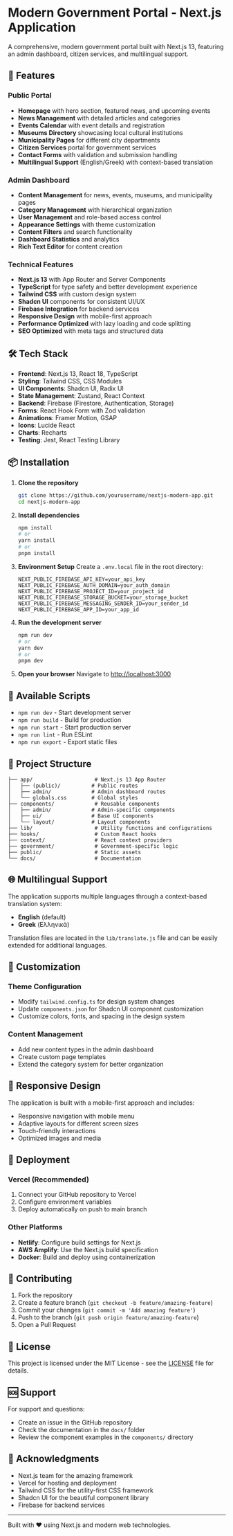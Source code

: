 # Modern Government Portal - Next.js Application

A comprehensive, modern government portal built with Next.js 13, featuring an admin dashboard, citizen services, and multilingual support.

## 🚀 Features

### Public Portal
- **Homepage** with hero section, featured news, and upcoming events
- **News Management** with detailed articles and categories
- **Events Calendar** with event details and registration
- **Museums Directory** showcasing local cultural institutions
- **Municipality Pages** for different city departments
- **Citizen Services** portal for government services
- **Contact Forms** with validation and submission handling
- **Multilingual Support** (English/Greek) with context-based translation

### Admin Dashboard
- **Content Management** for news, events, museums, and municipality pages
- **Category Management** with hierarchical organization
- **User Management** and role-based access control
- **Appearance Settings** with theme customization
- **Content Filters** and search functionality
- **Dashboard Statistics** and analytics
- **Rich Text Editor** for content creation

### Technical Features
- **Next.js 13** with App Router and Server Components
- **TypeScript** for type safety and better development experience
- **Tailwind CSS** with custom design system
- **Shadcn UI** components for consistent UI/UX
- **Firebase Integration** for backend services
- **Responsive Design** with mobile-first approach
- **Performance Optimized** with lazy loading and code splitting
- **SEO Optimized** with meta tags and structured data

## 🛠️ Tech Stack

- **Frontend**: Next.js 13, React 18, TypeScript
- **Styling**: Tailwind CSS, CSS Modules
- **UI Components**: Shadcn UI, Radix UI
- **State Management**: Zustand, React Context
- **Backend**: Firebase (Firestore, Authentication, Storage)
- **Forms**: React Hook Form with Zod validation
- **Animations**: Framer Motion, GSAP
- **Icons**: Lucide React
- **Charts**: Recharts
- **Testing**: Jest, React Testing Library

## 📦 Installation

1. **Clone the repository**
   ```bash
   git clone https://github.com/yourusername/nextjs-modern-app.git
   cd nextjs-modern-app
   ```

2. **Install dependencies**
   ```bash
   npm install
   # or
   yarn install
   # or
   pnpm install
   ```

3. **Environment Setup**
   Create a `.env.local` file in the root directory:
   ```env
   NEXT_PUBLIC_FIREBASE_API_KEY=your_api_key
   NEXT_PUBLIC_FIREBASE_AUTH_DOMAIN=your_auth_domain
   NEXT_PUBLIC_FIREBASE_PROJECT_ID=your_project_id
   NEXT_PUBLIC_FIREBASE_STORAGE_BUCKET=your_storage_bucket
   NEXT_PUBLIC_FIREBASE_MESSAGING_SENDER_ID=your_sender_id
   NEXT_PUBLIC_FIREBASE_APP_ID=your_app_id
   ```

4. **Run the development server**
   ```bash
   npm run dev
   # or
   yarn dev
   # or
   pnpm dev
   ```

5. **Open your browser**
   Navigate to [http://localhost:3000](http://localhost:3000)

## 🔧 Available Scripts

- `npm run dev` - Start development server
- `npm run build` - Build for production
- `npm run start` - Start production server
- `npm run lint` - Run ESLint
- `npm run export` - Export static files

## 📁 Project Structure

```
├── app/                    # Next.js 13 App Router
│   ├── (public)/          # Public routes
│   ├── admin/             # Admin dashboard routes
│   └── globals.css        # Global styles
├── components/             # Reusable components
│   ├── admin/             # Admin-specific components
│   ├── ui/                # Base UI components
│   └── layout/            # Layout components
├── lib/                    # Utility functions and configurations
├── hooks/                  # Custom React hooks
├── context/                # React context providers
├── government/             # Government-specific logic
├── public/                 # Static assets
└── docs/                   # Documentation
```

## 🌐 Multilingual Support

The application supports multiple languages through a context-based translation system:

- **English** (default)
- **Greek** (Ελληνικά)

Translation files are located in the `lib/translate.js` file and can be easily extended for additional languages.

## 🎨 Customization

### Theme Configuration
- Modify `tailwind.config.ts` for design system changes
- Update `components.json` for Shadcn UI component customization
- Customize colors, fonts, and spacing in the design system

### Content Management
- Add new content types in the admin dashboard
- Create custom page templates
- Extend the category system for better organization

## 📱 Responsive Design

The application is built with a mobile-first approach and includes:
- Responsive navigation with mobile menu
- Adaptive layouts for different screen sizes
- Touch-friendly interactions
- Optimized images and media

## 🚀 Deployment

### Vercel (Recommended)
1. Connect your GitHub repository to Vercel
2. Configure environment variables
3. Deploy automatically on push to main branch

### Other Platforms
- **Netlify**: Configure build settings for Next.js
- **AWS Amplify**: Use the Next.js build specification
- **Docker**: Build and deploy using containerization

## 🤝 Contributing

1. Fork the repository
2. Create a feature branch (`git checkout -b feature/amazing-feature`)
3. Commit your changes (`git commit -m 'Add amazing feature'`)
4. Push to the branch (`git push origin feature/amazing-feature`)
5. Open a Pull Request

## 📄 License

This project is licensed under the MIT License - see the [LICENSE](LICENSE) file for details.

## 🆘 Support

For support and questions:
- Create an issue in the GitHub repository
- Check the documentation in the `docs/` folder
- Review the component examples in the `components/` directory

## 🙏 Acknowledgments

- Next.js team for the amazing framework
- Vercel for hosting and deployment
- Tailwind CSS for the utility-first CSS framework
- Shadcn UI for the beautiful component library
- Firebase for backend services

---

Built with ❤️ using Next.js and modern web technologies.
